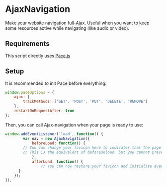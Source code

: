 # AjaxNavigation
Make your website navigation full-Ajax. Useful when you want to keep some resources active while navigating (like audio or video). 

## Requirements

This script directly uses [Pace.js](http://github.hubspot.com/pace/docs/welcome/)

## Setup

It is recommended to init Pace before everything:

```javascript
window.paceOptions = {
    ajax: {
        trackMethods: ['GET', 'POST', 'PUT', 'DELETE', 'REMOVE']
    },
    restartOnRequestAfter: true
};
```

Then, you can call Ajax-navigation when your page is ready to use:

```javascript
window.addEventListener('load', function() {
		var nav = new AjaxNavigation({
			beforeLoad: function() {
        // You can change your favicon here to indicates that the page is loading…
        // This is the equivalent of beforeUnload, but you cannot prevent it for now.
			},
			afterLoad: function() {
				// You can now restore your favicon and initialize everything else (like JS frameworks, event binds, service workers registering, …)
      }
    });
});
```
